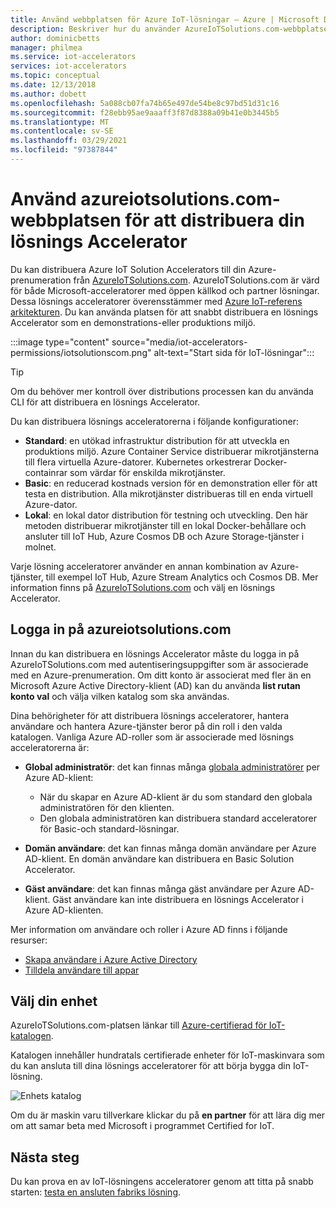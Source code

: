 ```yaml
---
title: Använd webbplatsen för Azure IoT-lösningar – Azure | Microsoft Docs
description: Beskriver hur du använder AzureIoTSolutions.com-webbplatsen för att distribuera Solution Accelerator.
author: dominicbetts
manager: philmea
ms.service: iot-accelerators
services: iot-accelerators
ms.topic: conceptual
ms.date: 12/13/2018
ms.author: dobett
ms.openlocfilehash: 5a088cb07fa74b65e497de54be8c97bd51d31c16
ms.sourcegitcommit: f28ebb95ae9aaaff3f87d8388a09b41e0b3445b5
ms.translationtype: MT
ms.contentlocale: sv-SE
ms.lasthandoff: 03/29/2021
ms.locfileid: "97387844"
---
```

# <a name="use-the-azureiotsolutionscom-site-to-deploy-your-solution-accelerator"></a>Använd azureiotsolutions.com-webbplatsen för att distribuera din lösnings Accelerator

Du kan distribuera Azure IoT Solution Accelerators till din Azure-prenumeration från [AzureIoTSolutions.com](https://www.azureiotsolutions.com/Accelerators). AzureIoTSolutions.com är värd för både Microsoft-acceleratorer med öppen källkod och partner lösningar. Dessa lösnings acceleratorer överensstämmer med [Azure IoT-referens arkitekturen](/azure/architecture/reference-architectures/iot). Du kan använda platsen för att snabbt distribuera en lösnings Accelerator som en demonstrations-eller produktions miljö.

:::image type="content" source="media/iot-accelerators-permissions/iotsolutionscom.png" alt-text="Start sida för IoT-lösningar":::

> [!TIP]
> Om du behöver mer kontroll över distributions processen kan du använda CLI för att distribuera en lösnings Accelerator.

Du kan distribuera lösnings acceleratorerna i följande konfigurationer:

* **Standard**: en utökad infrastruktur distribution för att utveckla en produktions miljö. Azure Container Service distribuerar mikrotjänsterna till flera virtuella Azure-datorer. Kubernetes orkestrerar Docker-containrar som värdar för enskilda mikrotjänster.
* **Basic**: en reducerad kostnads version för en demonstration eller för att testa en distribution. Alla mikrotjänster distribueras till en enda virtuell Azure-dator.
* **Lokal**: en lokal dator distribution för testning och utveckling. Den här metoden distribuerar mikrotjänster till en lokal Docker-behållare och ansluter till IoT Hub, Azure Cosmos DB och Azure Storage-tjänster i molnet.

Varje lösning acceleratorer använder en annan kombination av Azure-tjänster, till exempel IoT Hub, Azure Stream Analytics och Cosmos DB. Mer information finns på [AzureIoTSolutions.com](https://www.azureiotsolutions.com/Accelerators) och välj en lösnings Accelerator.

## <a name="sign-in-at-azureiotsolutionscom"></a>Logga in på azureiotsolutions.com

Innan du kan distribuera en lösnings Accelerator måste du logga in på AzureIoTSolutions.com med autentiseringsuppgifter som är associerade med en Azure-prenumeration. Om ditt konto är associerat med fler än en Microsoft Azure Active Directory-klient (AD) kan du använda **list rutan konto val** och välja vilken katalog som ska användas.

Dina behörigheter för att distribuera lösnings acceleratorer, hantera användare och hantera Azure-tjänster beror på din roll i den valda katalogen. Vanliga Azure AD-roller som är associerade med lösnings acceleratorerna är:

* **Global administratör**: det kan finnas många [globala administratörer](../active-directory/roles/permissions-reference.md) per Azure AD-klient:

  * När du skapar en Azure AD-klient är du som standard den globala administratören för den klienten.
  * Den globala administratören kan distribuera standard acceleratorer för Basic-och standard-lösningar.

* **Domän användare**: det kan finnas många domän användare per Azure AD-klient. En domän användare kan distribuera en Basic Solution Accelerator.

* **Gäst användare**: det kan finnas många gäst användare per Azure AD-klient. Gäst användare kan inte distribuera en lösnings Accelerator i Azure AD-klienten.

Mer information om användare och roller i Azure AD finns i följande resurser:

* [Skapa användare i Azure Active Directory](../active-directory/fundamentals/active-directory-users-profile-azure-portal.md)
* [Tilldela användare till appar](../active-directory/manage-apps/assign-user-or-group-access-portal.md)

## <a name="choose-your-device"></a>Välj din enhet

AzureIoTSolutions.com-platsen länkar till [Azure-certifierad för IoT-katalogen](https://catalog.azureiotsolutions.com/).

Katalogen innehåller hundratals certifierade enheter för IoT-maskinvara som du kan ansluta till dina lösnings acceleratorer för att börja bygga din IoT-lösning.

![Enhets katalog](media/iot-accelerators-permissions/devicecatalog.png)

Om du är maskin varu tillverkare klickar du på **en partner** för att lära dig mer om att samar beta med Microsoft i programmet Certified for IoT.

## <a name="next-steps"></a>Nästa steg

Du kan prova en av IoT-lösningens acceleratorer genom att titta på snabb starten: [testa en ansluten fabriks lösning](quickstart-connected-factory-deploy.md).

